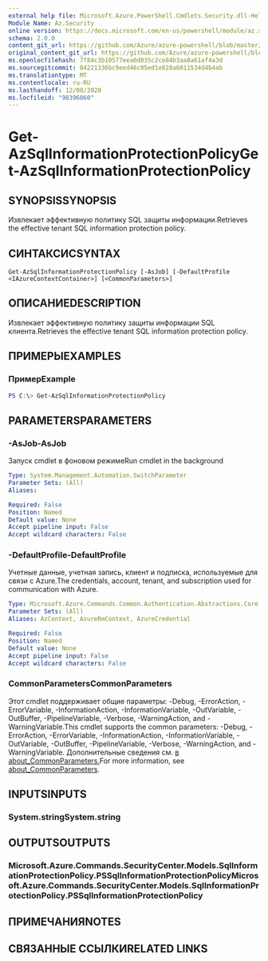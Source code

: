 ```yaml
---
external help file: Microsoft.Azure.PowerShell.Cmdlets.Security.dll-Help.xml
Module Name: Az.Security
online version: https://docs.microsoft.com/en-us/powershell/module/az.security/Get-AzSqlInformationProtectionPolicy
schema: 2.0.0
content_git_url: https://github.com/Azure/azure-powershell/blob/master/src/Security/Security/help/Get-AzSqlInformationProtectionPolicy.md
original_content_git_url: https://github.com/Azure/azure-powershell/blob/master/src/Security/Security/help/Get-AzSqlInformationProtectionPolicy.md
ms.openlocfilehash: 7f84c3b10577eea0d035c2ce84b3aa8a61af4a3d
ms.sourcegitcommit: 04221336bc9eed46c05ed1e828a6811534d4b4ab
ms.translationtype: MT
ms.contentlocale: ru-RU
ms.lasthandoff: 12/08/2020
ms.locfileid: "98396060"
---
```

# <span data-ttu-id="667b4-101">Get-AzSqlInformationProtectionPolicy</span><span class="sxs-lookup"><span data-stu-id="667b4-101">Get-AzSqlInformationProtectionPolicy</span></span>

## <span data-ttu-id="667b4-102">SYNOPSIS</span><span class="sxs-lookup"><span data-stu-id="667b4-102">SYNOPSIS</span></span>
<span data-ttu-id="667b4-103">Извлекает эффективную политику SQL защиты информации.</span><span class="sxs-lookup"><span data-stu-id="667b4-103">Retrieves the effective tenant SQL information protection policy.</span></span>

## <span data-ttu-id="667b4-104">СИНТАКСИС</span><span class="sxs-lookup"><span data-stu-id="667b4-104">SYNTAX</span></span>

```
Get-AzSqlInformationProtectionPolicy [-AsJob] [-DefaultProfile <IAzureContextContainer>] [<CommonParameters>]
```

## <span data-ttu-id="667b4-105">ОПИСАНИЕ</span><span class="sxs-lookup"><span data-stu-id="667b4-105">DESCRIPTION</span></span>
<span data-ttu-id="667b4-106">Извлекает эффективную политику защиты информации SQL клиента.</span><span class="sxs-lookup"><span data-stu-id="667b4-106">Retrieves the effective tenant SQL information protection policy.</span></span>

## <span data-ttu-id="667b4-107">ПРИМЕРЫ</span><span class="sxs-lookup"><span data-stu-id="667b4-107">EXAMPLES</span></span>

### <span data-ttu-id="667b4-108">Пример</span><span class="sxs-lookup"><span data-stu-id="667b4-108">Example</span></span>
```powershell
PS C:\> Get-AzSqlInformationProtectionPolicy
```

## <span data-ttu-id="667b4-109">PARAMETERS</span><span class="sxs-lookup"><span data-stu-id="667b4-109">PARAMETERS</span></span>

### <span data-ttu-id="667b4-110">-AsJob</span><span class="sxs-lookup"><span data-stu-id="667b4-110">-AsJob</span></span>
<span data-ttu-id="667b4-111">Запуск cmdlet в фоновом режиме</span><span class="sxs-lookup"><span data-stu-id="667b4-111">Run cmdlet in the background</span></span>

```yaml
Type: System.Management.Automation.SwitchParameter
Parameter Sets: (All)
Aliases:

Required: False
Position: Named
Default value: None
Accept pipeline input: False
Accept wildcard characters: False
```

### <span data-ttu-id="667b4-112">-DefaultProfile</span><span class="sxs-lookup"><span data-stu-id="667b4-112">-DefaultProfile</span></span>
<span data-ttu-id="667b4-113">Учетные данные, учетная запись, клиент и подписка, используемые для связи с Azure.</span><span class="sxs-lookup"><span data-stu-id="667b4-113">The credentials, account, tenant, and subscription used for communication with Azure.</span></span>

```yaml
Type: Microsoft.Azure.Commands.Common.Authentication.Abstractions.Core.IAzureContextContainer
Parameter Sets: (All)
Aliases: AzContext, AzureRmContext, AzureCredential

Required: False
Position: Named
Default value: None
Accept pipeline input: False
Accept wildcard characters: False
```

### <span data-ttu-id="667b4-114">CommonParameters</span><span class="sxs-lookup"><span data-stu-id="667b4-114">CommonParameters</span></span>
<span data-ttu-id="667b4-115">Этот cmdlet поддерживает общие параметры: -Debug, -ErrorAction, -ErrorVariable, -InformationAction, -InformationVariable, -OutVariable, -OutBuffer, -PipelineVariable, -Verbose, -WarningAction, and -WarningVariable.</span><span class="sxs-lookup"><span data-stu-id="667b4-115">This cmdlet supports the common parameters: -Debug, -ErrorAction, -ErrorVariable, -InformationAction, -InformationVariable, -OutVariable, -OutBuffer, -PipelineVariable, -Verbose, -WarningAction, and -WarningVariable.</span></span> <span data-ttu-id="667b4-116">Дополнительные сведения см. [в about_CommonParameters.](http://go.microsoft.com/fwlink/?LinkID=113216)</span><span class="sxs-lookup"><span data-stu-id="667b4-116">For more information, see [about_CommonParameters](http://go.microsoft.com/fwlink/?LinkID=113216).</span></span>

## <span data-ttu-id="667b4-117">INPUTS</span><span class="sxs-lookup"><span data-stu-id="667b4-117">INPUTS</span></span>

### <span data-ttu-id="667b4-118">System.string</span><span class="sxs-lookup"><span data-stu-id="667b4-118">System.string</span></span>

## <span data-ttu-id="667b4-119">OUTPUTS</span><span class="sxs-lookup"><span data-stu-id="667b4-119">OUTPUTS</span></span>

### <span data-ttu-id="667b4-120">Microsoft.Azure.Commands.SecurityCenter.Models.SqlInformationProtectionPolicy.PSSqlInformationProtectionPolicy</span><span class="sxs-lookup"><span data-stu-id="667b4-120">Microsoft.Azure.Commands.SecurityCenter.Models.SqlInformationProtectionPolicy.PSSqlInformationProtectionPolicy</span></span>

## <span data-ttu-id="667b4-121">ПРИМЕЧАНИЯ</span><span class="sxs-lookup"><span data-stu-id="667b4-121">NOTES</span></span>

## <span data-ttu-id="667b4-122">СВЯЗАННЫЕ ССЫЛКИ</span><span class="sxs-lookup"><span data-stu-id="667b4-122">RELATED LINKS</span></span>

